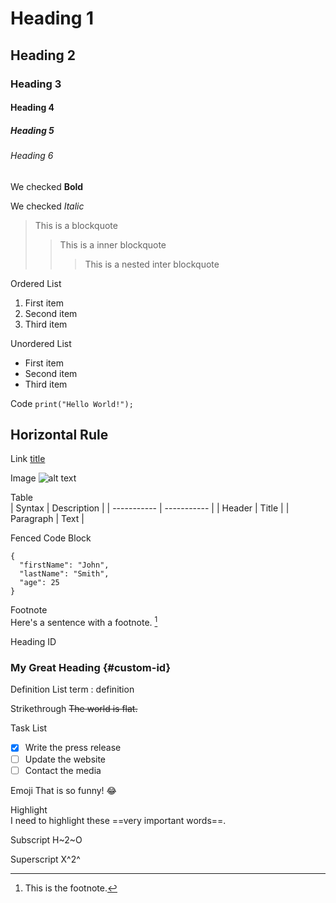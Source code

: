 # Heading 1
## Heading 2
### Heading 3
#### Heading 4
##### Heading 5
###### Heading 6

We checked **Bold**

We checked *Italic*

> This is a blockquote
>> This is a inner blockquote
>>> This is a nested inter blockquote

Ordered List	
1. First item
2. Second item
3. Third item

Unordered List	
- First item
- Second item
- Third item

Code `print("Hello World!");`

Horizontal Rule	
---

Link	[title](https://www.example.com)

Image	![alt text](image.jpg)

Table	
| Syntax | Description |
| ----------- | ----------- |
| Header | Title |
| Paragraph | Text |

Fenced Code Block	
```
{
  "firstName": "John",
  "lastName": "Smith",
  "age": 25
}
```

Footnote	
Here's a sentence with a footnote. [^1]
[^1]: This is the footnote.

Heading ID	
### My Great Heading {#custom-id}

Definition List	
term
: definition

Strikethrough	~~The world is flat.~~

Task List	
- [x] Write the press release
- [ ] Update the website
- [ ] Contact the media

Emoji
That is so funny! :joy:

Highlight	
I need to highlight these ==very important words==.

Subscript H~2~O

Superscript X^2^